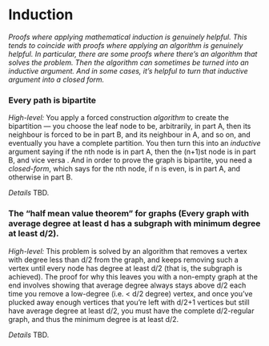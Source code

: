 # Induction

_Proofs where applying mathematical induction is genuinely helpful.  This tends to coincide with proofs where applying an algorithm is genuinely helpful. In particular, there are some proofs where there’s an algorithm that solves the problem.  Then the algorithm can sometimes be turned into an inductive argument.  And in some cases, it’s helpful to turn that inductive argument into a closed form._


### Every path is bipartite

*High-level:* You apply a forced construction *algorithm* to create the bipartition — you choose the leaf node to be, arbitrarily, in part A, then its neighbour is forced to be in part B, and its neighbour in A, and so on, and eventually you have a complete partition.  You then turn this into an *inductive* argument saying if the nth node is in part A, then the (n+1)st node is in part B, and vice versa .  And in order to prove the graph is bipartite, you need a *closed-form*, which says for the nth node, if n is even, is in part A, and otherwise in part B.  

*Details* TBD.

### The “half mean value theorem” for graphs (Every graph with average degree at least d has a subgraph with minimum degree at least d/2).

*High-level:* This problem is solved by an algorithm that removes a vertex with degree less than d/2 from the graph, and keeps removing such a vertex until every node has degree at least d/2 (that is, the subgraph is achieved).  The proof for why this leaves you with a non-empty graph at the end involves showing that average degree always stays above d/2 each time you remove a low-degree (i.e. \< d/2 degree) vertex, and once you’ve plucked away enough vertices that you’re left with d/2+1 vertices but still have average degree at least d/2, you must have the complete d/2-regular graph, and thus the minimum degree is at least d/2.

*Details* TBD.
